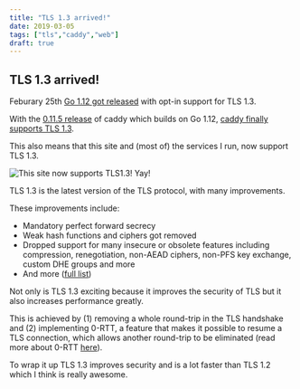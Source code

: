 ```yaml
---
title: "TLS 1.3 arrived!"
date: 2019-03-05
tags: ["tls","caddy","web"]
draft: true
---
```


## TLS 1.3 arrived!

Feburary 25th [Go 1.12 got released](https://blog.golang.org/go1.12) with opt-in support for TLS 1.3.

With the [0.11.5 release](https://github.com/mholt/caddy/releases/tag/v0.11.5) of caddy which builds on Go 1.12, [caddy finally supports TLS 1.3](https://github.com/mholt/caddy/commit/72d0debde6bf01b5fdce0a4f3dc2b35cba28241a).

This also means that this site and (most of) the services I run, now support TLS 1.3.

![This site now supports TLS1.3! Yay!](/img/ssllabs-bn4t-me-tls1-3.png)


TLS 1.3 is the latest version of the TLS protocol, with many improvements.

These improvements include:
- Mandatory perfect forward secrecy
- Weak hash functions and ciphers got removed
- Dropped support for many insecure or obsolete features including compression, renegotiation, non-AEAD ciphers, non-PFS key exchange, custom DHE groups and more
- And more ([full list](https://www.cloudflare.com/learning-resources/tls-1-3/))

Not only is TLS 1.3 exciting because it improves the security of TLS but it also increases performance greatly.

This is achieved by (1) removing a whole round-trip in the TLS handshake and (2) implementing 0-RTT, a feature that makes it possible to resume a TLS connection, which allows another round-trip to be eliminated (read more about 0-RTT [here](https://blog.cloudflare.com/introducing-0-rtt/)).


To wrap it up TLS 1.3 improves security and is a lot faster than TLS 1.2 which I think is really awesome.



